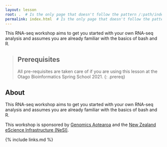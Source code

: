 ```yaml
---
layout: lesson
root: .  # Is the only page that doesn't follow the pattern /:path/index.html
permalink: index.html  # Is the only page that doesn't follow the pattern /:path/index.html
---
```

This RNA-seq workshop aims to get you started with your own RNA-seq analysis and assumes you are already familiar with the basics of bash and R.

<!-- this is an html comment -->

> ## Prerequisites
>
> All pre-requisites are taken care of if you are using this lesson at the Otago Bioinformatics Spring School 2021.
{: .prereq}

## About

This RNA-seq workshop aims to get you started with your own RNA-seq analysis and assumes you are already familiar with the basics of bash and R.

This workshop is sponsored by <a href="https://www.genomics-aotearoa.org.nz/" target="_blank" rel="noopener noreferrer">Genomics Aotearoa</a> and the <a href="https://www.nesi.org.nz/" target="_blank" rel="noopener noreferrer">New Zealand eScience Infrastructure (NeSI)</a>. 

{% include links.md %}
